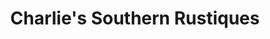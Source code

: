 ---
title: "Charlie's Southern Rustiques"
url: /travelers-rest/charlies-southern-rustiques/
shop: Antiquitäten
---